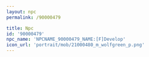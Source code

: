 ```yaml
---
layout: npc
permalink: /90000479

title: Npc
id: '90000479'
npc_name: 'NPCNAME_90000479_NAME:[F]Develop'
icon_url: 'portrait/mob/21000480_m_wolfgreen_p.png'
---
```

